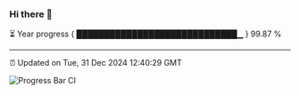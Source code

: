 ### Hi there 👋

⏳ Year progress { █████████████████████████████▁ } 99.87 %

---

⏰ Updated on Tue, 31 Dec 2024 12:40:29 GMT

![Progress Bar CI](https://github.com/ZhaoGui/ZhaoGui/workflows/Progress%20Bar%20CI/badge.svg)
